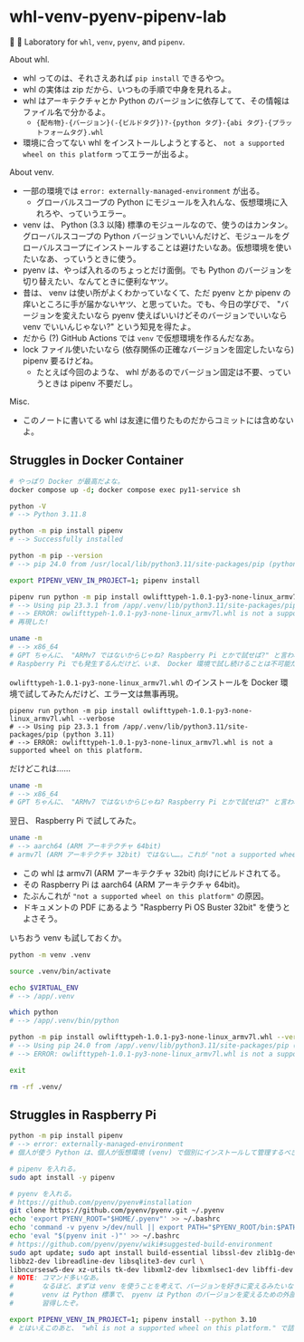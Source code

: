 whl-venv-pyenv-pipenv-lab
===

🐍 🐳 Laboratory for `whl`, `venv`, `pyenv`, and `pipenv`.

About whl.

- whl ってのは、それさえあれば `pip install` できるやつ。
- whl の実体は zip だから、いつもの手順で中身を見れるよ。
- whl はアーキテクチャとか Python のバージョンに依存してて、その情報はファイル名で分かるよ。
    - `{配布物}-{バージョン}(-{ビルドタグ})?-{python タグ}-{abi タグ}-{プラットフォームタグ}.whl`
- 環境に合ってない whl をインストールしようとすると、 `not a supported wheel on this platform` ってエラーが出るよ。

About venv.

- 一部の環境では `error: externally-managed-environment` が出る。
    - グローバルスコープの Python にモジュールを入れんな、仮想環境に入れろや、っていうエラー。
- venv は、 Python (3.3 以降) 標準のモジュールなので、使うのはカンタン。グローバルスコープの Python バージョンでいいんだけど、モジュールをグローバルスコープにインストールすることは避けたいなあ。仮想環境を使いたいなあ、っていうときに使う。
- pyenv は、やっぱ入れるのちょっとだけ面倒。でも Python のバージョンを切り替えたい、なんてときに便利なヤツ。
- 昔は、 venv は使い所がよくわかっていなくて、ただ pyenv とか pipenv の痒いところに手が届かないヤツ、と思っていた。でも、今日の学びで、 "バージョンを変えたいなら pyenv 使えばいいけどそのバージョンでいいなら venv でいいんじゃない?" という知見を得たよ。
- だから (?) GitHub Actions では `venv` で仮想環境を作るんだなあ。
- lock ファイル使いたいなら (依存関係の正確なバージョンを固定したいなら) pipenv 要るけどね。
    - たとえば今回のような、 whl があるのでバージョン固定は不要、っていうときは pipenv 不要だし。

Misc.

- このノートに書いてる whl は友達に借りたものだからコミットには含めないよ。

## Struggles in Docker Container

```bash
# やっぱり Docker が最高だよな。
docker compose up -d; docker compose exec py11-service sh

python -V
# --> Python 3.11.8

python -m pip install pipenv
# --> Successfully installed

python -m pip --version
# --> pip 24.0 from /usr/local/lib/python3.11/site-packages/pip (python 3.11)

export PIPENV_VENV_IN_PROJECT=1; pipenv install

pipenv run python -m pip install owlifttypeh-1.0.1-py3-none-linux_armv7l.whl --verbose
# --> Using pip 23.3.1 from /app/.venv/lib/python3.11/site-packages/pip (python 3.11)
# --> ERROR: owlifttypeh-1.0.1-py3-none-linux_armv7l.whl is not a supported wheel on this platform.
# 再現した!

uname -m
# --> x86_64
# GPT ちゃんに、 "ARMv7 ではないからじゃね? Raspberry Pi とかで試せば?" と言われた。
# Raspberry Pi でも発生するんだけど、いま、 Docker 環境で試し続けることは不可能だな……。
```

`owlifttypeh-1.0.1-py3-none-linux_armv7l.whl` のインストールを Docker 環境で試してみたんだけど、エラー文は無事再現。

```
pipenv run python -m pip install owlifttypeh-1.0.1-py3-none-linux_armv7l.whl --verbose
# --> Using pip 23.3.1 from /app/.venv/lib/python3.11/site-packages/pip (python 3.11)
# --> ERROR: owlifttypeh-1.0.1-py3-none-linux_armv7l.whl is not a supported wheel on this platform.
```

だけどこれは……

```bash
uname -m
# --> x86_64
# GPT ちゃんに、 "ARMv7 ではないからじゃね? Raspberry Pi とかで試せば?" と言われた。
```

翌日、 Raspberry Pi で試してみた。

```bash
uname -m
# --> aarch64 (ARM アーキテクチャ 64bit)
# armv7l (ARM アーキテクチャ 32bit) ではない……。これが "not a supported wheel on this platform" の原因じゃないかな。
```

- この whl は armv7l (ARM アーキテクチャ 32bit) 向けにビルドされてる。
- その Raspberry Pi は aarch64 (ARM アーキテクチャ 64bit)。
- たぶんこれが `"not a supported wheel on this platform"` の原因。
- ドキュメントの PDF にあるよう "Raspberry Pi OS Buster 32bit" を使うとよさそう。

いちおう venv も試しておくか。

```bash
python -m venv .venv

source .venv/bin/activate

echo $VIRTUAL_ENV
# --> /app/.venv

which python
# --> /app/.venv/bin/python

python -m pip install owlifttypeh-1.0.1-py3-none-linux_armv7l.whl --verbose
# --> Using pip 24.0 from /app/.venv/lib/python3.11/site-packages/pip (python 3.11)
# --> ERROR: owlifttypeh-1.0.1-py3-none-linux_armv7l.whl is not a supported wheel on this platform.

exit

rm -rf .venv/
```

## Struggles in Raspberry Pi

```bash
python -m pip install pipenv
# --> error: externally-managed-environment
# 個人が使う Python は、個人が仮想環境 (venv) で個別にインストールして管理するべき、ということらしい。

# pipenv を入れる。
sudo apt install -y pipenv

# pyenv を入れる。
# https://github.com/pyenv/pyenv#installation
git clone https://github.com/pyenv/pyenv.git ~/.pyenv
echo 'export PYENV_ROOT="$HOME/.pyenv"' >> ~/.bashrc
echo 'command -v pyenv >/dev/null || export PATH="$PYENV_ROOT/bin:$PATH"' >> ~/.bashrc
echo 'eval "$(pyenv init -)"' >> ~/.bashrc
# https://github.com/pyenv/pyenv/wiki#suggested-build-environment
sudo apt update; sudo apt install build-essential libssl-dev zlib1g-dev \
libbz2-dev libreadline-dev libsqlite3-dev curl \
libncursesw5-dev xz-utils tk-dev libxml2-dev libxmlsec1-dev libffi-dev liblzma-dev
# NOTE: コマンド多いなあ。
#       なるほど、まずは venv を使うことを考えて、バージョンを好きに変えるみたいなことがしたいとき pyenv を考えるのがいいのか。
#       venv は Python 標準で、 pyenv は Python のバージョンを変えるための外部ツールってことか。
#       習得したぞ。

export PIPENV_VENV_IN_PROJECT=1; pipenv install --python 3.10
# とはいえこのあと、 "whl is not a supported wheel on this platform." で詰まったんだけどな。
```
